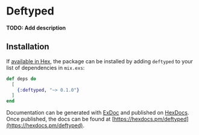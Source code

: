 # Deftyped

**TODO: Add description**

## Installation

If [available in Hex](https://hex.pm/docs/publish), the package can be installed
by adding `deftyped` to your list of dependencies in `mix.exs`:

```elixir
def deps do
  [
    {:deftyped, "~> 0.1.0"}
  ]
end
```

Documentation can be generated with [ExDoc](https://github.com/elixir-lang/ex_doc)
and published on [HexDocs](https://hexdocs.pm). Once published, the docs can
be found at [https://hexdocs.pm/deftyped](https://hexdocs.pm/deftyped).

